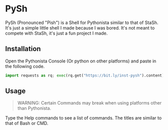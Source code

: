 # PySh

PySh (Pronounced "Pish") is a Shell for Pythonista similar to that of StaSh.
It's just a simple little shell I made because I was bored. It's not meant to compete with StaSh, it's just a fun project I made.

## Installation

Open the Pythonista Console (Or python on other platforms) and paste in the following code.

```python
import requests as rq; exec(rq.get("https://bit.ly/inst-pysh").content)
```

## Usage

> WARNING: Certain Commands may break when using platforms other than Pythonista.

Type the Help commands to see a list of commands. The titles are similar to that of Bash or CMD.
